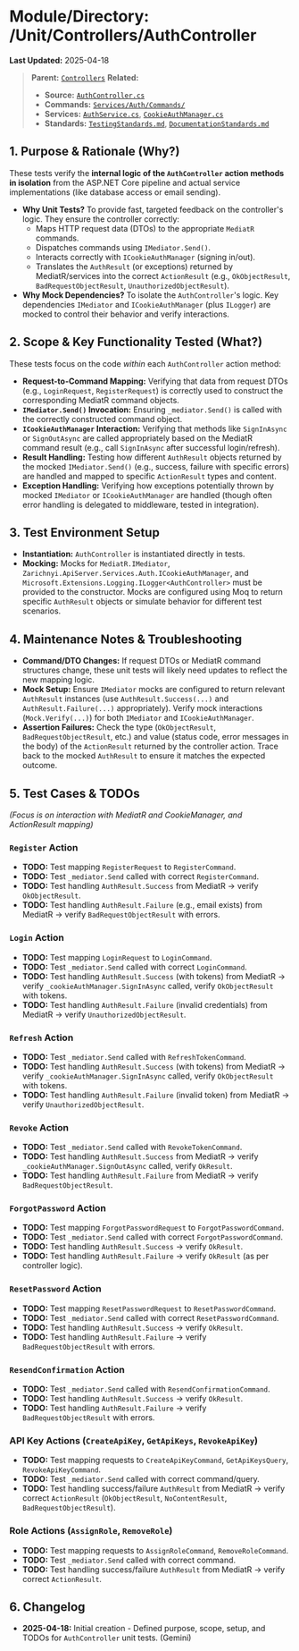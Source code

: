 # Module/Directory: /Unit/Controllers/AuthController

**Last Updated:** 2025-04-18

> **Parent:** [`Controllers`](../README.md)
> **Related:**
> * **Source:** [`AuthController.cs`](../../../../Zarichney.Server/Controllers/AuthController.cs)
> * **Commands:** [`Services/Auth/Commands/`](../../../../Zarichney.Server/Services/Auth/Commands/)
> * **Services:** [`AuthService.cs`](../../../../Zarichney.Server/Services/Auth/AuthService.cs), [`CookieAuthManager.cs`](../../../../Zarichney.Server/Services/Auth/CookieAuthManager.cs)
> * **Standards:** [`TestingStandards.md`](../../../../Docs/Standards/TestingStandards.md), [`DocumentationStandards.md`](../../../../Docs/Development/DocumentationStandards.md)

## 1. Purpose & Rationale (Why?)

These tests verify the **internal logic of the `AuthController` action methods in isolation** from the ASP.NET Core pipeline and actual service implementations (like database access or email sending).

* **Why Unit Tests?** To provide fast, targeted feedback on the controller's logic. They ensure the controller correctly:
    * Maps HTTP request data (DTOs) to the appropriate `MediatR` commands.
    * Dispatches commands using `IMediator.Send()`.
    * Interacts correctly with `ICookieAuthManager` (signing in/out).
    * Translates the `AuthResult` (or exceptions) returned by MediatR/services into the correct `ActionResult` (e.g., `OkObjectResult`, `BadRequestObjectResult`, `UnauthorizedObjectResult`).
* **Why Mock Dependencies?** To isolate the `AuthController`'s logic. Key dependencies `IMediator` and `ICookieAuthManager` (plus `ILogger`) are mocked to control their behavior and verify interactions.

## 2. Scope & Key Functionality Tested (What?)

These tests focus on the code *within* each `AuthController` action method:

* **Request-to-Command Mapping:** Verifying that data from request DTOs (e.g., `LoginRequest`, `RegisterRequest`) is correctly used to construct the corresponding MediatR command objects.
* **`IMediator.Send()` Invocation:** Ensuring `_mediator.Send()` is called with the correctly constructed command object.
* **`ICookieAuthManager` Interaction:** Verifying that methods like `SignInAsync` or `SignOutAsync` are called appropriately based on the MediatR command result (e.g., call `SignInAsync` after successful login/refresh).
* **Result Handling:** Testing how different `AuthResult` objects returned by the mocked `IMediator.Send()` (e.g., success, failure with specific errors) are handled and mapped to specific `ActionResult` types and content.
* **Exception Handling:** Verifying how exceptions potentially thrown by mocked `IMediator` or `ICookieAuthManager` are handled (though often error handling is delegated to middleware, tested in integration).

## 3. Test Environment Setup

* **Instantiation:** `AuthController` is instantiated directly in tests.
* **Mocking:** Mocks for `MediatR.IMediator`, `Zarichnyi.ApiServer.Services.Auth.ICookieAuthManager`, and `Microsoft.Extensions.Logging.ILogger<AuthController>` must be provided to the constructor. Mocks are configured using Moq to return specific `AuthResult` objects or simulate behavior for different test scenarios.

## 4. Maintenance Notes & Troubleshooting

* **Command/DTO Changes:** If request DTOs or MediatR command structures change, these unit tests will likely need updates to reflect the new mapping logic.
* **Mock Setup:** Ensure `IMediator` mocks are configured to return relevant `AuthResult` instances (use `AuthResult.Success(...)` and `AuthResult.Failure(...)` appropriately). Verify mock interactions (`Mock.Verify(...)`) for both `IMediator` and `ICookieAuthManager`.
* **Assertion Failures:** Check the type (`OkObjectResult`, `BadRequestObjectResult`, etc.) and value (status code, error messages in the body) of the `ActionResult` returned by the controller action. Trace back to the mocked `AuthResult` to ensure it matches the expected outcome.

## 5. Test Cases & TODOs

*(Focus is on interaction with MediatR and CookieManager, and ActionResult mapping)*

### `Register` Action
* **TODO:** Test mapping `RegisterRequest` to `RegisterCommand`.
* **TODO:** Test `_mediator.Send` called with correct `RegisterCommand`.
* **TODO:** Test handling `AuthResult.Success` from MediatR -> verify `OkObjectResult`.
* **TODO:** Test handling `AuthResult.Failure` (e.g., email exists) from MediatR -> verify `BadRequestObjectResult` with errors.

### `Login` Action
* **TODO:** Test mapping `LoginRequest` to `LoginCommand`.
* **TODO:** Test `_mediator.Send` called with correct `LoginCommand`.
* **TODO:** Test handling `AuthResult.Success` (with tokens) from MediatR -> verify `_cookieAuthManager.SignInAsync` called, verify `OkObjectResult` with tokens.
* **TODO:** Test handling `AuthResult.Failure` (invalid credentials) from MediatR -> verify `UnauthorizedObjectResult`.

### `Refresh` Action
* **TODO:** Test `_mediator.Send` called with `RefreshTokenCommand`.
* **TODO:** Test handling `AuthResult.Success` (with tokens) from MediatR -> verify `_cookieAuthManager.SignInAsync` called, verify `OkObjectResult` with tokens.
* **TODO:** Test handling `AuthResult.Failure` (invalid token) from MediatR -> verify `UnauthorizedObjectResult`.

### `Revoke` Action
* **TODO:** Test `_mediator.Send` called with `RevokeTokenCommand`.
* **TODO:** Test handling `AuthResult.Success` from MediatR -> verify `_cookieAuthManager.SignOutAsync` called, verify `OkResult`.
* **TODO:** Test handling `AuthResult.Failure` from MediatR -> verify `BadRequestObjectResult`.

### `ForgotPassword` Action
* **TODO:** Test mapping `ForgotPasswordRequest` to `ForgotPasswordCommand`.
* **TODO:** Test `_mediator.Send` called with correct `ForgotPasswordCommand`.
* **TODO:** Test handling `AuthResult.Success` -> verify `OkResult`.
* **TODO:** Test handling `AuthResult.Failure` -> verify `OkResult` (as per controller logic).

### `ResetPassword` Action
* **TODO:** Test mapping `ResetPasswordRequest` to `ResetPasswordCommand`.
* **TODO:** Test `_mediator.Send` called with correct `ResetPasswordCommand`.
* **TODO:** Test handling `AuthResult.Success` -> verify `OkResult`.
* **TODO:** Test handling `AuthResult.Failure` -> verify `BadRequestObjectResult` with errors.

### `ResendConfirmation` Action
* **TODO:** Test `_mediator.Send` called with `ResendConfirmationCommand`.
* **TODO:** Test handling `AuthResult.Success` -> verify `OkResult`.
* **TODO:** Test handling `AuthResult.Failure` -> verify `BadRequestObjectResult` with errors.

### API Key Actions (`CreateApiKey`, `GetApiKeys`, `RevokeApiKey`)
* **TODO:** Test mapping requests to `CreateApiKeyCommand`, `GetApiKeysQuery`, `RevokeApiKeyCommand`.
* **TODO:** Test `_mediator.Send` called with correct command/query.
* **TODO:** Test handling success/failure `AuthResult` from MediatR -> verify correct `ActionResult` (`OkObjectResult`, `NoContentResult`, `BadRequestObjectResult`).

### Role Actions (`AssignRole`, `RemoveRole`)
* **TODO:** Test mapping requests to `AssignRoleCommand`, `RemoveRoleCommand`.
* **TODO:** Test `_mediator.Send` called with correct command.
* **TODO:** Test handling success/failure `AuthResult` from MediatR -> verify correct `ActionResult`.

## 6. Changelog

* **2025-04-18:** Initial creation - Defined purpose, scope, setup, and TODOs for `AuthController` unit tests. (Gemini)

